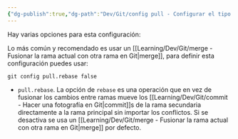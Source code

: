 ```yaml
---
{"dg-publish":true,"dg-path":"Dev/Git/config pull - Configurar el tipo de modificación de ficheros con pull en Git.md","permalink":"/dev/git/config-pull-configurar-el-tipo-de-modificacion-de-ficheros-con-pull-en-git/","created":"2024-04-03T21:33","updated":"2024-04-03T21:33"}
---
```


Hay varias opciones para esta configuración:

Lo más común y recomendado es usar un [[Learning/Dev/Git/merge - Fusionar la rama actual con otra rama en Git\|merge]], para definir esta configuración puedes usar:
```bh
git config pull.rebase false
```
- `pull.rebase`. La opción de `rebase` es una operación que en vez de fusionar los cambios entre ramas mueve los [[Learning/Dev/Git/commit - Hacer una fotografía en Git\|commit]]s de la rama secundaria directamente a la rama principal sin importar los conflictos. Si se desactiva se usa un [[Learning/Dev/Git/merge - Fusionar la rama actual con otra rama en Git\|merge]] por defecto.
